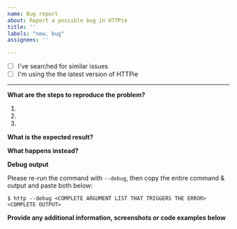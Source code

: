 ```yaml
---
name: Bug report
about: Report a possible bug in HTTPie
title: ''
labels: "new, bug"
assignees: ''

---
```


- [ ] I've searched for similar issues
- [ ] I'm using the the latest version of HTTPie

___

**What are the steps to reproduce the problem?**

1.
2.
3.

**What is the expected result?**


**What happens instead?**


**Debug output**

Please re-run the command with `--debug`, then copy the entire command & output and paste both below:

```
$ http --debug <COMPLETE ARGUMENT LIST THAT TRIGGERS THE ERROR>
<COMPLETE OUTPUT>
```

**Provide any additional information, screenshots or code examples below**
